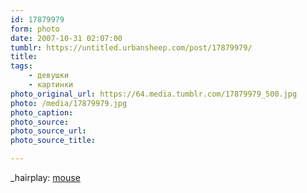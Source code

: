 ```yaml
---
id: 17879979
form: photo
date: 2007-10-31 02:07:00
tumblr: https://untitled.urbansheep.com/post/17879979/
title:
tags:
    - девушки
    - картинки
photo_original_url: https://64.media.tumblr.com/17879979_500.jpg
photo: /media/17879979.jpg
photo_caption: 
photo_source:
photo_source_url:
photo_source_title:

---
```


<p>_hairplay: <a href="http://flickr.com/photos/_hairplay/255747645/">mouse</a></p>
